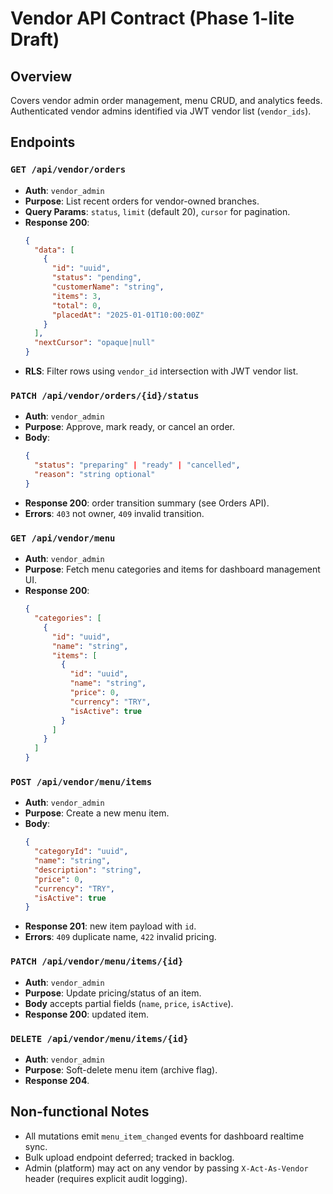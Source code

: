 # Vendor API Contract (Phase 1-lite Draft)

## Overview
Covers vendor admin order management, menu CRUD, and analytics feeds. Authenticated vendor admins identified via JWT vendor list (`vendor_ids`).

## Endpoints

### `GET /api/vendor/orders`
- **Auth**: `vendor_admin`
- **Purpose**: List recent orders for vendor-owned branches.
- **Query Params**: `status`, `limit` (default 20), `cursor` for pagination.
- **Response 200**:
  ```json
  {
    "data": [
      {
        "id": "uuid",
        "status": "pending",
        "customerName": "string",
        "items": 3,
        "total": 0,
        "placedAt": "2025-01-01T10:00:00Z"
      }
    ],
    "nextCursor": "opaque|null"
  }
  ```
- **RLS**: Filter rows using `vendor_id` intersection with JWT vendor list.

### `PATCH /api/vendor/orders/{id}/status`
- **Auth**: `vendor_admin`
- **Purpose**: Approve, mark ready, or cancel an order.
- **Body**:
  ```json
  {
    "status": "preparing" | "ready" | "cancelled",
    "reason": "string optional"
  }
  ```
- **Response 200**: order transition summary (see Orders API).
- **Errors**: `403` not owner, `409` invalid transition.

### `GET /api/vendor/menu`
- **Auth**: `vendor_admin`
- **Purpose**: Fetch menu categories and items for dashboard management UI.
- **Response 200**:
  ```json
  {
    "categories": [
      {
        "id": "uuid",
        "name": "string",
        "items": [
          {
            "id": "uuid",
            "name": "string",
            "price": 0,
            "currency": "TRY",
            "isActive": true
          }
        ]
      }
    ]
  }
  ```

### `POST /api/vendor/menu/items`
- **Auth**: `vendor_admin`
- **Purpose**: Create a new menu item.
- **Body**:
  ```json
  {
    "categoryId": "uuid",
    "name": "string",
    "description": "string",
    "price": 0,
    "currency": "TRY",
    "isActive": true
  }
  ```
- **Response 201**: new item payload with `id`.
- **Errors**: `409` duplicate name, `422` invalid pricing.

### `PATCH /api/vendor/menu/items/{id}`
- **Auth**: `vendor_admin`
- **Purpose**: Update pricing/status of an item.
- **Body** accepts partial fields (`name`, `price`, `isActive`).
- **Response 200**: updated item.

### `DELETE /api/vendor/menu/items/{id}`
- **Auth**: `vendor_admin`
- **Purpose**: Soft-delete menu item (archive flag).
- **Response 204**.

## Non-functional Notes
- All mutations emit `menu_item_changed` events for dashboard realtime sync.
- Bulk upload endpoint deferred; tracked in backlog.
- Admin (platform) may act on any vendor by passing `X-Act-As-Vendor` header (requires explicit audit logging).
